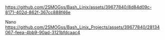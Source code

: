 

https://github.com/2SMOGss/Bash_Linix/assets/39677840/8d84d09c-8171-402d-862f-367cc888f46e


Nano
https://github.com/2SMOGss/Bash_Linix_Projects/assets/39677840/28134067-feea-4bb9-90ad-3121bfdcaac4

